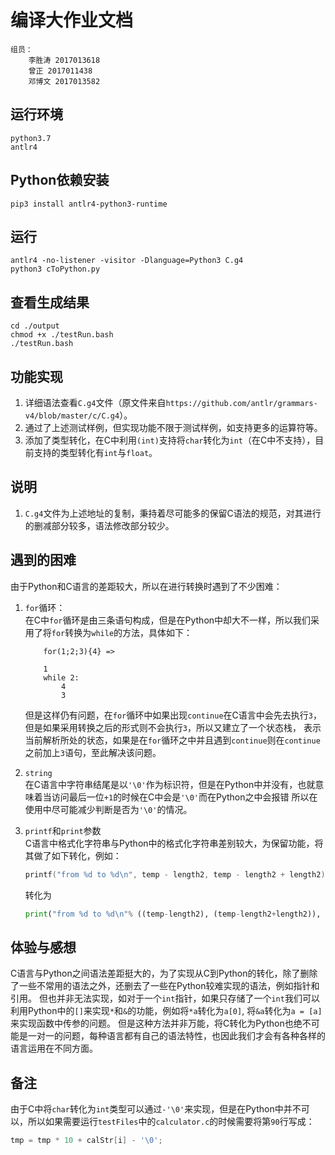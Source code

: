 # 编译大作业文档
    组员：  
        李胜涛 2017013618  
        曾正 2017011438
        邓博文 2017013582

## 运行环境
```shell script
python3.7
antlr4
```

## Python依赖安装
```shell script
pip3 install antlr4-python3-runtime
```

## 运行
```shell script
antlr4 -no-listener -visitor -Dlanguage=Python3 C.g4
python3 cToPython.py
```

## 查看生成结果
```shell script
cd ./output
chmod +x ./testRun.bash
./testRun.bash
```

## 功能实现
1. 详细语法查看`C.g4`文件（原文件来自`https://github.com/antlr/grammars-v4/blob/master/c/C.g4`）。
2. 通过了上述测试样例，但实现功能不限于测试样例，如支持更多的运算符等。 
3. 添加了类型转化，在C中利用`(int)`支持将`char`转化为`int`（在C中不支持），目前支持的类型转化有`int`与`float`。

## 说明
1. `C.g4`文件为上述地址的复制，秉持着尽可能多的保留C语法的规范，对其进行的删减部分较多，语法修改部分较少。

## 遇到的困难
由于Python和C语言的差距较大，所以在进行转换时遇到了不少困难：
1. `for`循环：  
    在C中`for`循环是由三条语句构成，但是在Python中却大不一样，所以我们采用了将`for`转换为`while`的方法，具体如下： 
    ```
        for(1;2;3){4} => 
    
        1
        while 2: 
            4
            3
    ```
    但是这样仍有问题，在`for`循环中如果出现`continue`在C语言中会先去执行`3`，但是如果采用转换之后的形式则不会执行`3`，所以又建立了一个状态栈，
    表示当前解析所处的状态，如果是在`for`循环之中并且遇到`continue`则在`continue`之前加上`3`语句，至此解决该问题。

2. `string`  
    在C语言中字符串结尾是以`'\0'`作为标识符，但是在Python中并没有，也就意味着当访问最后一位`+1`的时候在C中会是`'\0'`而在Python之中会报错
    所以在使用中尽可能减少判断是否为`'\0'`的情况。

3. `printf`和`print`参数  
    C语言中格式化字符串与Python中的格式化字符串差别较大，为保留功能，将其做了如下转化，例如：
    ```c
    printf("from %d to %d\n", temp - length2, temp - length2 + length2);
    ``` 
    转化为
    ```python
    print("from %d to %d\n"% ((temp-length2), (temp-length2+length2)), end = '')
    ```

## 体验与感想
C语言与Python之间语法差距挺大的，为了实现从C到Python的转化，除了删除了一些不常用的语法之外，还删去了一些在Python较难实现的语法，例如指针和引用。
但也并非无法实现，如对于一个`int`指针，如果只存储了一个`int`我们可以利用Python中的`[]`来实现`*`和`&`的功能，例如将`*a`转化为`a[0]`, 将`&a`转化为`a = [a]`来实现函数中传参的问题。
但是这种方法并非万能，将C转化为Python也绝不可能是一对一的问题，每种语言都有自己的语法特性，也因此我们才会有各种各样的语言运用在不同方面。


## 备注
由于C中将`char`转化为`int`类型可以通过`-'\0'`来实现，但是在Python中并不可以，所以如果需要运行`testFiles`中的`calculator.c`的时候需要将第`90`行写成：
```c++
tmp = tmp * 10 + calStr[i] - '\0';
```
